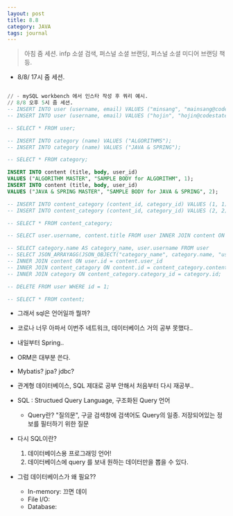 ```yaml
---
layout: post
title: 8.8
category: JAVA
tags: journal
---
```


> 아침 줌 세션.
> infp 소셜 검색, 퍼스널 소셜 브랜딩, 퍼스널 소셜 미디어 브랜딩 책 등.

- 8/8/ 17시 줌 세션.
    
```sql

// - mySQL workbench 에서 인스타 작성 후 쿼리 예시.
// 8/8 오후 5시 줌 세션.
-- INSERT INTO user (username, email) VALUES ("minsang", "mainsang@codestates.com");
-- INSERT INTO user (username, email) VALUES ("hojin", "hojin@codestates.com");

-- SELECT * FROM user;

-- INSERT INTO category (name) VALUES ("ALGORITHMS");
-- INSERT INTO category (name) VALUES ("JAVA & SPRING");

-- SELECT * FROM category;

INSERT INTO content (title, body, user_id)
VALUES ("ALGORITHM MASTER", "SAMPLE BODY for ALGORITHM", 1);
INSERT INTO content (title, body, user_id)
VALUES ("JAVA & SPRING MASTER", "SAMPLE BODY for JAVA & SPRING", 2);

-- INSERT INTO content_category (content_id, category_id) VALUES (1, 1);
-- INSERT INTO content_category (content_id, category_id) VALUES (2, 2);

-- SELECT * FROM content_category;

-- SELECT user.username, content.title FROM user INNER JOIN content ON user.id = content.user_id;

-- SELECT category.name AS category_name, user.username FROM user
-- SELECT JSON_ARRAYAGG(JSON_OBJECT("category_name", category.name, "user_name", user.name)) FROM user
-- INNER JOIN content ON user.id = content.user_id
-- INNER JOIN content_catagory ON content.id = content_category.content_id
-- INNER JOIN category ON content_category.category_id = category.id;

-- DELETE FROM user WHERE id = 1;

-- SELECT * FROM content;

```

- 그래서 sql은 언어일까 뭘까?
- 코로나 너무 아파서 이번주 네트워크, 데이터베이스 거의 공부 못했다..
- 내일부터 Spring..
- ORM은 대부분 쓴다.
- Mybatis? jpa? jdbc?




- 관계형 데이터베이스, SQL 제대로 공부 안해서 처음부터 다시 재공부..

- SQL : Structued Query Language, 구조화된 Query 언어
    - Query란? "질의문", 구글 검색창에 검색어도 Query의 일종. 저장되어있는 정보를 필터하기 위한 질문
- 다시 SQL이란?
    1. 데이터베이스용 프로그래밍 언어!
    2. 데이터베이스에 query 를 보내 원하는 데이터만을 뽑을 수 있다.

- 그럼 데이터베이스가 왜 필요??
    - In-memory: 끄면 데이
    - File I/O:
    - Database: 